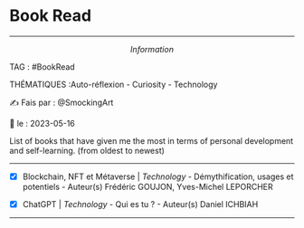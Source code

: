 # Book Read
---
$$Information$$

TAG :  #BookRead

THÉMATIQUES :Auto-réflexion - Curiosity - Technology 

✍ Fais par : @SmockingArt 

🧭 le : 2023-05-16 

List of books that have given me the most in terms of personal development and self-learning. (from oldest to newest)

---

- [X] Blockchain, NFT et Métaverse | *Technology* - Démythification, usages et potentiels - Auteur(s) Frédéric GOUJON, Yves-Michel LEPORCHER

- [x] ChatGPT | *Technology* - Qui es tu ? - Auteur(s) Daniel ICHBIAH

---
